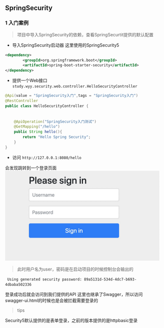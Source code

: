 ## SpringSecurity

### 1 入门案例

> 项目中导入SpringSecurity的依赖，查看SpringSecurtit提供的默认配置

- 导入SpringSecurity启动器
这里使用的SpringSecurity5
```xml
<dependency>
        <groupId>org.springframework.boot</groupId>
        <artifactId>spring-boot-starter-security</artifactId>
</dependency>
```

- 提供一个Web接口
`study.wyy.security.web.controller.HelloSecurityController`
```java
@Api(value = "SpringSecurity入门",tags = "SpringSecurity入门")
@RestController
public class HelloSecurityController {


    @ApiOperation("SpringSecurity入门测试")
    @GetMapping("/hello")
    public String hello(){
        return "Hello Spring Security";
    }
}
```

- 访问
`http://127.0.0.1:8080/hello`

会发现跳转到一个登录页面
![security默认登录页面](note_img/security登录页面.jpg)

> 此时用户名为user，密码是在启动项目的时候控制台会输出的

`
Using generated security password: 89a5131d-534d-4dc7-b693-4dbaba502336`

登录成功后就会访问到我们提供的API
这里也继承了Swagger，所以访问swagger-ui.html的时候也是会被拦截需要登录的

> tips

Security5默认提供的是表单登录，之前的版本提供的是httpbasic登录

